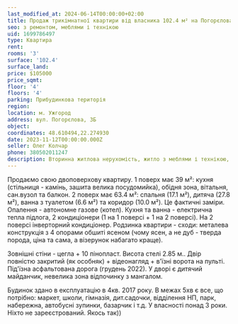```yaml
---
last_modified_at: 2024-06-14T00:00:00+02:00
title: Продаж трикімнатної квартири від власника 102.4 м² на Погорєлова
seo: з ремонтом, меблями і технікою
uid: 1699786497
type: Квартира
rent:
rooms: '3'
surface: '102.4'
surface_land:
price: $105000
price_sqmt:
floor: '4'
floors: '4'
parking: Прибудинкова територія
region:
location: м. Ужгород
address: вул. Погорєлова, 3Б
object:
coordinates: 48.610494,22.274930
date: 2023-11-12T00:00:00.000Z
seller: Олег Колчар
phone: 380502011247
description: Вторинна житлова нерухомість, житло з меблями і технікою, придатне і готове для проживання
---
```


Продаємо свою двоповерхову квартиру. 1 поверх має 39 м²: кухня (стільниця - камінь, зашита велика посудомийка), обідня зона, вітальня, сан.вузол та балкон. 2 поверх має 63.4 м²: спальня (17.1 м²), дитяча (27.8 м²), ванна з туалетом (6.6 м²) та коридор (10.0 м²). Це фактичні заміри. Опалення - автономне газове (котел). Кухня та ванна - електрична тепла підлога, 2 кондиціонери (1 на 1 поверсі + 1 на 2 поверсі). На 2 поверсі інверторний кондиціонер. Родзинка квартири - сходи: металева конструкція з 4 опорами обшиті ясеном (чому ясен, а не дуб - тверда порода, ціна та сама, а візерунок набагато краще).

Зовнішні стіни - цегла + 10 пінопласт. Висота стелі 2.85 м.. Двір повністю закритий (як особняк) + відеонагляд + в'їзні ворота на пульті.
Під'їзна асфальтована дорога (грудень 2022). У дворі є дитячий майданчик, невелика зона відпочинку з мангалом.

Будинок здано в експлуатацію в 4кв. 2017 року. В межах 5хв є все, що потрібно: маркет, школи, гімназія, дит.садочки, відділення НП, парк, набережна, автобусні зупинки, базарчик і т.д. У власності понад 3 роки. Ніхто не зареєстрований. Якось так))

